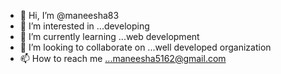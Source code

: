 - 👋 Hi, I’m @maneesha83
- 👀 I’m interested in ...developing 
- 🌱 I’m currently learning ...web development
- 💞️ I’m looking to collaborate on ...well developed organization
- 📫 How to reach me ...maneesha5162@gmail.com

<!---
maneesha83238/maneesha83238 is a ✨ special ✨ repository because its `README.md` (this file) appears on your GitHub profile.
You can click the Preview link to take a look at your changes.
--->

